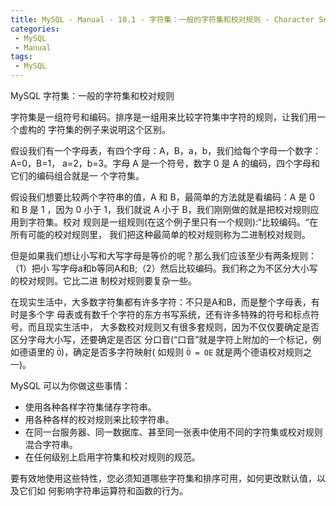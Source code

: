 ```yaml
---
title: MySQL - Manual - 10.1 - 字符集：一般的字符集和校对规则 - Character Sets and Collations in General
categories: 
 - MySQL
 - Manual
tags: 
 - MySQL
---
```


MySQL 字符集：一般的字符集和校对规则

<!--more-->

字符集是一组符号和编码。排序是一组用来比较字符集中字符的规则，让我们用一个虚构的
字符集的例子来说明这个区别。

假设我们有一个字母表，有四个字母：A，B，a，b，我们给每个字母一个数字：A=0，B=1，
a=2，b=3。字母 A 是一个符号，数字 0 是 A 的编码，四个字母和它们的编码组合就是一
个字符集。

假设我们想要比较两个字符串的值，A 和 B，最简单的方法就是看编码：A 是 0 和 B 是 1
，因为 0 小于 1，我们就说 A 小于 B，我们刚刚做的就是把校对规则应用到字符集。校对
规则是一组规则(在这个例子里只有一个规则):“比较编码。“在所有可能的校对规则里，
我们把这种最简单的校对规则称为二进制校对规则。

但是如果我们想让小写和大写字母是等价的呢？那么我们应该至少有两条规则：（1）把小
写字母a和b等同A和B;（2）然后比较编码。我们称之为不区分大小写的校对规则。它比二进
制校对规则要复杂一些。

在现实生活中，大多数字符集都有许多字符：不只是A和B，而是整个字母表，有时是多个字
母表或有数千个字符的东方书写系统，还有许多特殊的符号和标点符号。而且现实生活中，
大多数校对规则又有很多套规则，因为不仅仅要确定是否区分字母大小写，还要确定是否区
分口音(“口音”就是字符上附加的一个标记，例如德语里的 `Ö`)，确定是否多字符映射(
如规则 `Ö = OE` 就是两个德语校对规则之一)。

MySQL 可以为你做这些事情：
* 使用各种各样字符集储存字符串。
* 用各种各样的校对规则来比较字符串。
* 在同一台服务器、同一数据库、甚至同一张表中使用不同的字符集或校对规则混合字符串。
* 在任何级别上启用字符集和校对规则的规范。

要有效地使用这些特性，您必须知道哪些字符集和排序可用，如何更改默认值，以及它们如
何影响字符串运算符和函数的行为。

